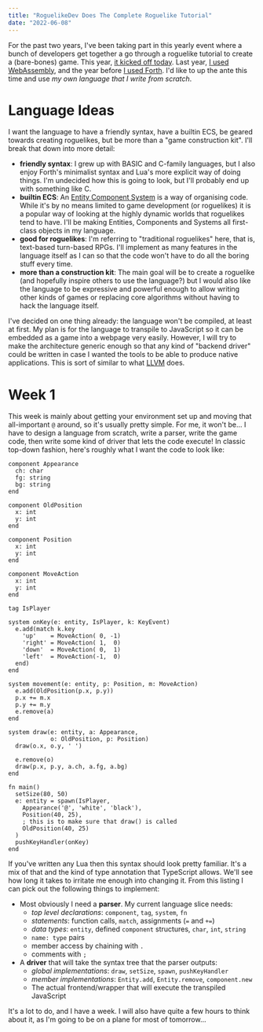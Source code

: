 ```yaml
---
title: "RoguelikeDev Does The Complete Roguelike Tutorial"
date: "2022-06-08"
---
```


For the past two years, I've been taking part in this yearly event where a bunch of developers get together a go through a roguelike tutorial to create a (bare-bones) game. This year, [it kicked off today](https://old.reddit.com/r/roguelikedev/comments/vm9yam/roguelikedev_does_the_complete_roguelike_tutorial/). Last year, [I used WebAssembly](https://github.com/lagdotcom/wasmrogue), and the year before [I used Forth](https://github.com/lagdotcom/forth-rogue). I'd like to up the ante this time and use _my own language that I write from scratch_.

# Language Ideas

I want the language to have a friendly syntax, have a builtin ECS, be geared towards creating roguelikes, but be more than a "game construction kit". I'll break that down into more detail:

- **friendly syntax**: I grew up with BASIC and C-family languages, but I also enjoy Forth's minimalist syntax and Lua's more explicit way of doing things. I'm undecided how this is going to look, but I'll probably end up with something like C.
- **builtin ECS**: An [Entity Component System](https://en.wikipedia.org/wiki/Entity_component_system) is a way of organising code. While it's by no means limited to game development (or roguelikes) it is a popular way of looking at the highly dynamic worlds that roguelikes tend to have. I'll be making Entities, Components and Systems all first-class objects in my language.
- **good for roguelikes**: I'm referring to "traditional roguelikes" here, that is, text-based turn-based RPGs. I'll implement as many features in the language itself as I can so that the code won't have to do all the boring stuff every time.
- **more than a construction kit**: The main goal will be to create a roguelike (and hopefully inspire others to use the language?) but I would also like the language to be expressive and powerful enough to allow writing other kinds of games or replacing core algorithms without having to hack the language itself.

I've decided on one thing already: the language won't be compiled, at least at first. My plan is for the language to transpile to JavaScript so it can be embedded as a game into a webpage very easily. However, I will try to make the architecture generic enough so that any kind of "backend driver" could be written in case I wanted the tools to be able to produce native applications. This is sort of similar to what [LLVM](https://clang.llvm.org) does.

# Week 1

This week is mainly about getting your environment set up and moving that all-important `@` around, so it's usually pretty simple. For me, it won't be... I have to design a language from scratch, write a parser, write the game code, then write some kind of driver that lets the code execute! In classic top-down fashion, here's roughly what I want the code to look like:

```rl
component Appearance
  ch: char
  fg: string
  bg: string
end

component OldPosition
  x: int
  y: int
end

component Position
  x: int
  y: int
end

component MoveAction
  x: int
  y: int
end

tag IsPlayer

system onKey(e: entity, IsPlayer, k: KeyEvent)
  e.add(match k.key
    'up'    = MoveAction( 0, -1)
    'right' = MoveAction( 1,  0)
    'down'  = MoveAction( 0,  1)
    'left'  = MoveAction(-1,  0)
  end)
end

system movement(e: entity, p: Position, m: MoveAction)
  e.add(OldPosition(p.x, p.y))
  p.x += m.x
  p.y += m.y
  e.remove(a)
end

system draw(e: entity, a: Appearance,
            o: OldPosition, p: Position)
  draw(o.x, o.y, ' ')

  e.remove(o)
  draw(p.x, p.y, a.ch, a.fg, a.bg)
end

fn main()
  setSize(80, 50)
  e: entity = spawn(IsPlayer,
    Appearance('@', 'white', 'black'),
    Position(40, 25),
    ; this is to make sure that draw() is called
    OldPosition(40, 25)
  )
  pushKeyHandler(onKey)
end
```

If you've written any Lua then this syntax should look pretty familiar. It's a mix of that and the kind of type annotation that TypeScript allows. We'll see how long it takes to irritate me enough into changing it. From this listing I can pick out the following things to implement:

- Most obviously I need a **parser**. My current language slice needs:
  - _top level declarations_: `component`, `tag`, `system`, `fn`
  - _statements_: function calls, `match`, assignments (`=` and `+=`)
  - _data types_: `entity`, defined `component` structures, `char`, `int`, `string`
  - `name: type` pairs
  - member access by chaining with `.`
  - comments with `;`
- A **driver** that will take the syntax tree that the parser outputs:
  - _global implementations_: `draw`, `setSize`, `spawn`, `pushKeyHandler`
  - _member implementations_: `Entity.add`, `Entity.remove`, `component.new`
  - The actual frontend/wrapper that will execute the transpiled JavaScript

It's a lot to do, and I have a week. I will also have quite a few hours to think about it, as I'm going to be on a plane for most of tomorrow...
